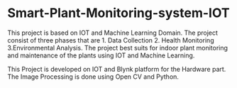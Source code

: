# Smart-Plant-Monitoring-system-IOT
This project is based on IOT and Machine Learning Domain. The project consist of three phases that are 1. Data Collection 2. Health Monitoring 3.Environmental Analysis. The project best suits for indoor plant monitoring and maintenance of the plants using IOT and Machine Learning.

This Project is developed on IOT and Blynk platform for the Hardware part. 
The Image Processing is done using Open CV and Python.
